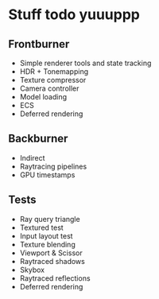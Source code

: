 # Stuff todo yuuuppp

## Frontburner

- Simple renderer tools and state tracking
- HDR + Tonemapping
- Texture compressor
- Camera controller
- Model loading
- ECS
- Deferred rendering

## Backburner

- Indirect
- Raytracing pipelines
- GPU timestamps

## Tests

- Ray query triangle
- Textured test
- Input layout test
- Texture blending
- Viewport & Scissor
- Raytraced shadows
- Skybox
- Raytraced reflections
- Deferred rendering

